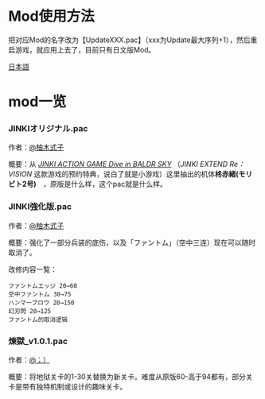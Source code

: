 # Mod使用方法

把对应Mod的名字改为【UpdateXXX.pac】（xxx为Update最大序列+1），然后重启游戏，就应用上去了，目前只有日文版Mod。


[日本語](https://github.com/Karaik/DX_MOD_PAC/blob/main/README_JA.md)


# mod一览

### JINKIオリジナル.pac

作者：[@柚木式子](https://space.bilibili.com/1420258295)

概要：从 *[JINKI ACTION GAME Dive in BALDR SKY](https://www.amazon.co.jp/JINKI-ACTION-BALDR-%E3%83%90%E3%83%AB%E3%83%89%E3%82%B9%E3%82%AB%E3%82%A4-%E4%BA%88%E7%B4%84%E7%89%B9%E5%85%B8cd/dp/B00EAIA0IK)*  （*JINKI EXTEND Re：VISION* 这款游戏的预约特典，说白了就是小游戏）这里抽出的机体**柊赤緒(モリビト2号)**　，原版是什么样，这个pac就是什么样。

### JINKI強化版.pac

作者：[@柚木式子](https://space.bilibili.com/1420258295)

概要：强化了一部分兵装的底伤，以及「ファントム」（空中三连）现在可以随时取消了。

改修内容一覧：
```
ファントムエッジ 20→60
空中ファントム 30→75
ハンマーブロウ 20→150
幻刃閃 20→125
ファントム的取消逻辑
```
### 煉獄_v1.0.1.pac

作者：[@；）](https://github.com/semicolonclosingbracket)

概要：将地狱关卡的1-30关替换为新关卡。难度从原版60-高于94都有，部分关卡是带有独特机制或设计的趣味关卡。
